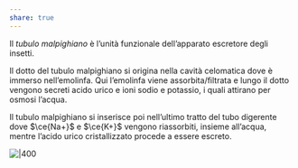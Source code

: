 ```yaml
---
share: true
---
```

Il *tubulo malpighiano* è l’unità funzionale dell’apparato escretore degli insetti.

Il dotto del tubulo malpighiano si origina nella cavità celomatica dove è immerso nell’emolinfa. Qui l’emolinfa viene assorbita/filtrata e lungo il dotto vengono secreti acido urico e ioni sodio e potassio, i quali attirano per osmosi l’acqua.

Il tubulo malpighiano si inserisce poi nell’ultimo tratto del tubo digerente dove $\ce{Na+}$ e $\ce{K+}$ vengono riassorbiti, insieme all’acqua, mentre l’acido urico cristallizzato procede a essere escreto.

![|400](7117555c7f5fa1d0f09de19646c0b091_MD5%201.png)